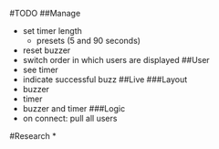 #TODO
##Manage
* set timer length
    * presets (5 and 90 seconds)
* reset buzzer
* switch order in which users are displayed
##User
* see timer
* indicate successful buzz
##Live
###Layout
* buzzer
* timer
* buzzer and timer
###Logic
* on connect: pull all users

#Research
* 